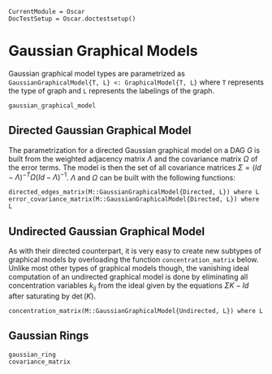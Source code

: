 ```@meta
CurrentModule = Oscar
DocTestSetup = Oscar.doctestsetup()
```

# Gaussian Graphical Models

Gaussian graphical model types are parametrized as `GaussianGraphicalModel{T, L} <: GraphicalModel{T, L}` where `T` represents the type of graph and `L` represents the labelings of the graph. 

```@docs
gaussian_graphical_model
```

## Directed Gaussian Graphical Model 
The parametrization for a directed Gaussian graphical model on a DAG $G$ is built from the weighted adjacency matrix $\Lambda$ and the covariance matrix $\Omega$ of the error terms. The model is then the set of all covariance matrices $\Sigma = (Id - \Lambda)^{-T} \Omega (Id - \Lambda)^{-1}$. $\Lambda$ and $\Omega$ can be built with the following functions:
```@docs
directed_edges_matrix(M::GaussianGraphicalModel{Directed, L}) where L
error_covariance_matrix(M::GaussianGraphicalModel{Directed, L}) where L
```



## Undirected Gaussian Graphical Model
As with their directed counterpart, it is very easy to create new subtypes of graphical models by overloading the function `concentration_matrix` below. Unlike most other types of graphical models though, the vanishing ideal computation of an undirected graphical model is done by eliminating all concentration variables $k_{ij}$ from the ideal given by the equations $\Sigma K - Id$ after saturating by $\det(K)$. 


```@docs
concentration_matrix(M::GaussianGraphicalModel{Undirected, L}) where L
```


## Gaussian Rings

```@docs
gaussian_ring
covariance_matrix
```
